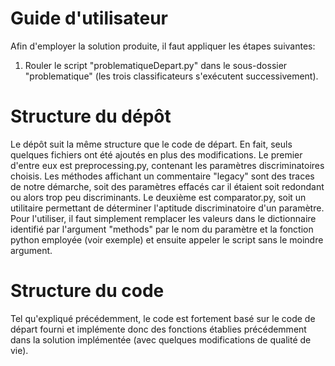 # Guide d'utilisateur
Afin d'employer la solution produite, il faut appliquer les étapes suivantes:
1. Rouler le script "problematiqueDepart.py" dans le sous-dossier "problematique" (les trois classificateurs s'exécutent successivement).

# Structure du dépôt
Le dépôt suit la même structure que le code de départ. 
En fait, seuls quelques fichiers ont été ajoutés en plus des modifications. 
Le premier d'entre eux est preprocessing.py, contenant les paramètres discriminatoires choisis.
Les méthodes affichant un commentaire "legacy" sont des traces de notre démarche, soit des paramètres effacés car il étaient soit redondant ou alors trop peu discriminants.
Le deuxième est comparator.py, soit un utilitaire permettant de déterminer l'aptitude discriminatoire d'un paramètre. 
Pour l'utiliser, il faut simplement remplacer les valeurs dans le dictionnaire identifié par l'argument "methods" par le nom du paramètre et la fonction python employée (voir exemple) et ensuite appeler le script sans le moindre argument.
# Structure du code
Tel qu'expliqué précédemment, le code est fortement basé sur le code de départ fourni et implémente donc des fonctions établies précédemment dans la solution implémentée (avec quelques modifications de qualité de vie).